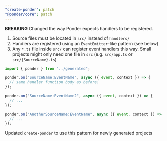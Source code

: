 ```yaml
---
"create-ponder": patch
"@ponder/core": patch
---
```


**BREAKING** Changed the way Ponder expects handlers to be registered.

1. Source files must be located in `src/` instead of `handlers/`
2. Handlers are registered using an `EventEmitter`-like pattern (see below)
3. Any `*.ts` file inside `src/` can register event handlers this way. Small projects might only need one file in `src` (e.g. `src/app.ts` or `src/{SourceName}.ts`)

```ts
import { ponder } from "../generated";

ponder.on("SourceName:EventName", async ({ event, context }) => {
  // same handler function body as before!
});

ponder.on("SourceName:EventName2", async ({ event, context }) => {
  // ...
});

ponder.on("AnotherSourceName:EventName", async ({ event, context }) => {
  // ...
});
```

Updated `create-ponder` to use this pattern for newly generated projects
